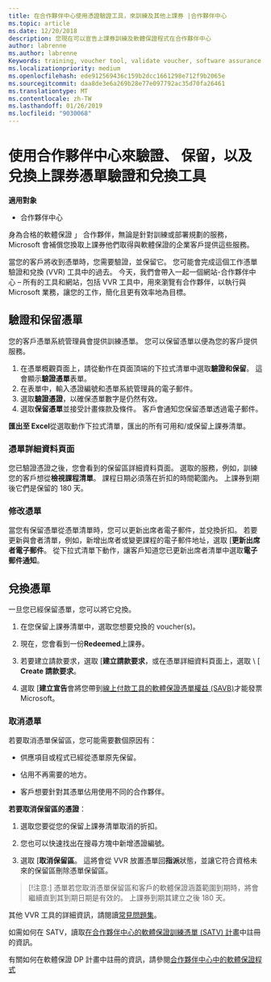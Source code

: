 ```yaml
---
title: 在合作夥伴中心使用憑證驗證工具，來訓練及其他上課券 |合作夥伴中心
ms.topic: article
ms.date: 12/20/2018
description: 您現在可以宣告上課券訓練及軟體保證程式在合作夥伴中心
author: labrenne
ms.author: labrenne
Keywords: training, voucher tool, validate voucher, software assurance claims, DPS, SATV
ms.localizationpriority: medium
ms.openlocfilehash: ede912569436c159b2dcc1661298e712f9b2065e
ms.sourcegitcommit: daa8de3e6a269b28e77e097792ac35d70fa26461
ms.translationtype: MT
ms.contentlocale: zh-TW
ms.lasthandoff: 01/26/2019
ms.locfileid: "9030068"
---
```

# <a name="use-the-voucher-validation-and-redemption-tool-in-partner-center-to-validate-reserve-and-redeem-vouchers"></a>使用合作夥伴中心來驗證、 保留，以及兌換上課券憑單驗證和兌換工具 

**適用對象**

- 合作夥伴中心

身為合格的軟體保證 」 合作夥伴，無論是針對訓練或部署規劃的服務，Microsoft 會補償您換取上課券他們取得與軟體保證的企業客戶提供這些服務。

當您的客戶將收到憑單時，您需要驗證，並保留它。 您可能會完成這個工作憑單驗證和兌換 (VVR) 工具中的過去。 今天，我們會帶入一起一個網站-合作夥伴中心 – 所有的工具和網站，包括 VVR 工具中，用來瀏覽有合作夥伴，以執行與 Microsoft 業務，讓您的工作，簡化且更有效率地為目標。

## <a name="validate-and-reserve-a-voucher"></a>驗證和保留憑單

您的客戶憑單系統管理員會提供訓練憑單。 您可以保留憑單以便為您的客戶提供服務。

1. 在憑單概觀頁面上，請從動作在頁面頂端的下拉式清單中選取**驗證和保留**。 這會顯示**驗證憑單**表單。
2. 在表單中，輸入憑證編號和憑單系統管理員的電子郵件。
3. 選取**驗證憑證**，以確保憑單數字是仍然有效。
4. 選取**保留憑單**並接受計畫條款及條件。 客戶會通知您保留憑單透過電子郵件。

**匯出至 Excel**從選取動作下拉式清單，匯出的所有可用和/或保留上課券清單。

### <a name="voucher-details-page"></a>憑單詳細資料頁面

您已驗證憑證之後，您會看到的保留區詳細資料頁面。 選取的服務，例如，訓練您的客戶想從**檢視課程清單**。
課程日期必須落在折扣的時間範圍內。 上課券到期後它們是保留的 180 天。

### <a name="modify-a-voucher"></a>修改憑單

當您有保留憑單從憑單清單時，您可以更新出席者電子郵件，並兌換折扣。 若要更新與會者清單，例如，新增出席者或變更課程的電子郵件地址，選取 [**更新出席者電子郵件**。 從下拉式清單下動作，讓客戶知道您已更新出席者清單中選取**電子郵件通知**。

## <a name="redeem-a-voucher"></a>兌換憑單

一旦您已經保留憑單，您可以將它兌換。 

1. 在您保留上課券清單中，選取您想要兌換的 voucher(s)。 
2. 現在，您會看到一份**Redeemed**上課券。

4. 若要建立請款要求，選取 [**建立請款要求**，或在憑單詳細資料頁面上，選取 \ [ **Create 請款要求**。

5. 選取 [**建立宣告**會將您帶到[線上付款工具的軟體保證憑單權益 (SAVB)](https://planningservices.partners.extranet.microsoft.com/en/Pages/getpaid.aspx)才能發票 Microsoft。


### <a name="cancel-a-voucher"></a>取消憑單

若要取消憑單保留區，您可能需要數個原因有：

- 供應項目或程式已經從憑單原先保留。

- 佔用不再需要的地方。

- 客戶想要針對其憑單佔用使用不同的合作夥伴。

**若要取消保留區的憑證**：

1. 選取您要從您的保留上課券清單取消的折扣。

2. 您也可以快速找出在搜尋方塊中新增憑證編號。 

3. 選取 [**取消保留區**。 這將會從 VVR 放置憑單回**指派**狀態，並讓它符合資格未來的保留區刪除憑單保留區。

>[!注意:] 憑單若您取消憑單保留區和客戶的軟體保證涵蓋範圍到期時，將會繼續直到其到期日期是有效的。 上課券到期其建立之後 180 天。

其他 VVR 工具的詳細資訊，請閱讀[常見問題集](vvr-faq.md)。

如需如何在 SATV，讀取[在合作夥伴中心的軟體保證訓練憑單 (SATV) 計畫](software-assurance-satv.md)中註冊的資訊。

有關如何在軟體保證 DP 計畫中註冊的資訊，請參閱[合作夥伴中心中的軟體保證程式](software-assurance-dps.md)

